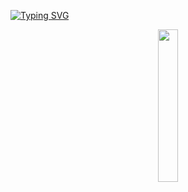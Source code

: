 
<a href="https://git.io/typing-svg"><img src="https://readme-typing-svg.demolab.com?font=Cooper+Black&size=20&duration=5007&pause=1000&color=08A045&random=false&center=true&width=435&lines=Hi+there,+I+am+Devindi+Peiris ;Undergraduate+at+University+of+Moratuwa;Front-end+Developer;+Active+Learner;+Tech+enthusiast" alt="Typing SVG" /></a>
</p>
<div align="center">
<img src="https://t4.ftcdn.net/jpg/05/73/14/39/240_F_573143954_826aHnBJtNwQFo58ycxhId1P1kYvuVLK.jpg" width=25% height=25%>
</div>
  


<!--
**DevindiPeiris/DevindiPeiris** is a ✨ _special_ ✨ repository because its `README.md` (this file) appears on your GitHub profile.

Here are some ideas to get you started:

- 🔭 I’m currently working on ...
- 🌱 I’m currently learning ...
- 👯 I’m looking to collaborate on ...
- 🤔 I’m looking for help with ...
- 💬 Ask me about ...
- 📫 How to reach me: ...
- 😄 Pronouns: ...
- ⚡ Fun fact: ...
-->
